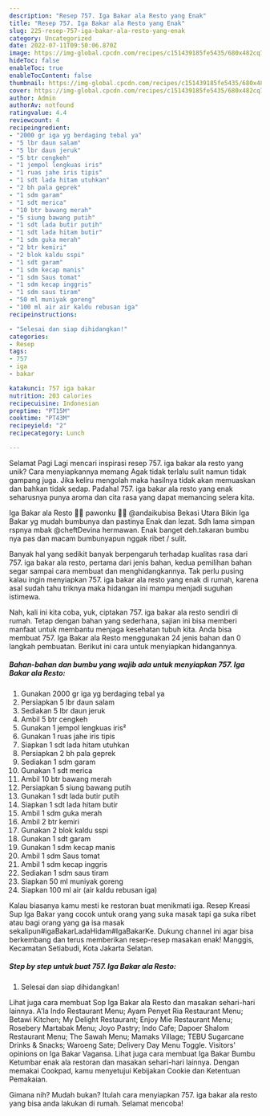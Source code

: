 ```yaml
---
description: "Resep 757. Iga Bakar ala Resto yang Enak"
title: "Resep 757. Iga Bakar ala Resto yang Enak"
slug: 225-resep-757-iga-bakar-ala-resto-yang-enak
category: Uncategorized
date: 2022-07-11T09:50:06.870Z
image: https://img-global.cpcdn.com/recipes/c151439185fe5435/680x482cq70/757-iga-bakar-ala-resto-foto-resep-utama.jpg
hideToc: false
enableToc: true
enableTocContent: false
thumbnail: https://img-global.cpcdn.com/recipes/c151439185fe5435/680x482cq70/757-iga-bakar-ala-resto-foto-resep-utama.jpg
cover: https://img-global.cpcdn.com/recipes/c151439185fe5435/680x482cq70/757-iga-bakar-ala-resto-foto-resep-utama.jpg
author: Admin
authorAv: notfound
ratingvalue: 4.4
reviewcount: 4
recipeingredient:
- "2000 gr iga yg berdaging tebal ya"
- "5 lbr daun salam"
- "5 lbr daun jeruk"
- "5 btr cengkeh"
- "1 jempol lengkuas iris"
- "1 ruas jahe iris tipis"
- "1 sdt lada hitam utuhkan"
- "2 bh pala geprek"
- "1 sdm garam"
- "1 sdt merica"
- "10 btr bawang merah"
- "5 siung bawang putih"
- "1 sdt lada butir putih"
- "1 sdt lada hitam butir"
- "1 sdm guka merah"
- "2 btr kemiri"
- "2 blok kaldu sspi"
- "1 sdt garam"
- "1 sdm kecap manis"
- "1 sdm Saus tomat"
- "1 sdm kecap inggris"
- "1 sdm saus tiram"
- "50 ml muniyak goreng"
- "100 ml air air kaldu rebusan iga"
recipeinstructions:

- "Selesai dan siap dihidangkan!"
categories:
- Resep
tags:
- 757
- iga
- bakar

katakunci: 757 iga bakar 
nutrition: 203 calories
recipecuisine: Indonesian
preptime: "PT15M"
cooktime: "PT43M"
recipeyield: "2"
recipecategory: Lunch

---
```



Selamat Pagi Lagi mencari inspirasi resep 757. iga bakar ala resto yang unik? Cara menyiapkannya memang Agak tidak terlalu sulit namun tidak gampang juga. Jika keliru mengolah maka hasilnya tidak akan memuaskan dan bahkan tidak sedap. Padahal 757. iga bakar ala resto yang enak seharusnya punya aroma dan cita rasa yang dapat memancing selera kita.


Iga Bakar ala Resto 🍹🍕 pawonku 🍜🍚 @andaikubisa Bekasi Utara Bikin Iga Bakar yg mudah bumbunya dan pastinya Enak dan lezat. Sdh lama simpan rspnya mbak @cheftDevina hermawan. Enak banget deh.takaran bumbu nya pas dan macam bumbunyapun nggak ribet / sulit.

Banyak hal yang sedikit banyak berpengaruh terhadap kualitas rasa dari 757. iga bakar ala resto, pertama dari jenis bahan, kedua pemilihan bahan segar sampai cara membuat dan menghidangkannya. Tak perlu pusing kalau ingin menyiapkan 757. iga bakar ala resto yang enak di rumah, karena asal sudah tahu triknya maka hidangan ini mampu menjadi suguhan istimewa.


Nah, kali ini kita coba, yuk, ciptakan 757. iga bakar ala resto sendiri di rumah. Tetap dengan bahan yang sederhana, sajian ini bisa memberi manfaat untuk membantu menjaga kesehatan tubuh kita. Anda bisa membuat 757. Iga Bakar ala Resto menggunakan 24 jenis bahan dan 0 langkah pembuatan. Berikut ini cara untuk menyiapkan hidangannya.

<!--inarticleads1-->

##### Bahan-bahan dan bumbu yang wajib ada untuk menyiapkan 757. Iga Bakar ala Resto:

1. Gunakan 2000 gr iga yg berdaging tebal ya
1. Persiapkan 5 lbr daun salam
1. Sediakan 5 lbr daun jeruk
1. Ambil 5 btr cengkeh
1. Gunakan 1 jempol lengkuas iris²
1. Gunakan 1 ruas jahe iris tipis
1. Siapkan 1 sdt lada hitam utuhkan
1. Persiapkan 2 bh pala geprek
1. Sediakan 1 sdm garam
1. Gunakan 1 sdt merica
1. Ambil 10 btr bawang merah
1. Persiapkan 5 siung bawang putih
1. Gunakan 1 sdt lada butir putih
1. Siapkan 1 sdt lada hitam butir
1. Ambil 1 sdm guka merah
1. Ambil 2 btr kemiri
1. Gunakan 2 blok kaldu sspi
1. Gunakan 1 sdt garam
1. Gunakan 1 sdm kecap manis
1. Ambil 1 sdm Saus tomat
1. Ambil 1 sdm kecap inggris
1. Sediakan 1 sdm saus tiram
1. Siapkan 50 ml muniyak goreng
1. Siapkan 100 ml air (air kaldu rebusan iga)


Kalau biasanya kamu mesti ke restoran buat menikmati iga. Resep Kreasi Sup Iga Bakar yang cocok untuk orang yang suka masak tapi ga suka ribet atau bagi orang yang ga isa masak sekalipun#igaBakarLadaHidam#IgaBakarKe. Dukung channel ini agar bisa berkembang dan terus memberikan resep-resep masakan enak! Manggis, Kecamatan Setiabudi, Kota Jakarta Selatan. 

<!--inarticleads2-->

##### Step by step untuk buat 757. Iga Bakar ala Resto:


1. Selesai dan siap dihidangkan!

Lihat juga cara membuat Sop Iga Bakar ala Resto dan masakan sehari-hari lainnya. A&#39;la Indo Restaurant Menu; Ayam Penyet Ria Restaurant Menu; Betawi Kitchen; My Delight Restaurant; Enjoy Mie Restaurant Menu; Rosebery Martabak Menu; Joyo Pastry; Indo Cafe; Dapoer Shalom Restaurant Menu; The Sawah Menu; Mamaks Village; TEBU Sugarcane Drinks &amp; Snacks; Waroeng Sate; Delivery Day Menu Toggle. Visitors&#39; opinions on Iga Bakar Vagansa. Lihat juga cara membuat Iga Bakar Bumbu Ketumbar enak ala restoran dan masakan sehari-hari lainnya. Dengan memakai Cookpad, kamu menyetujui Kebijakan Cookie dan Ketentuan Pemakaian. 

Gimana nih? Mudah bukan? Itulah cara menyiapkan 757. iga bakar ala resto yang bisa anda lakukan di rumah. Selamat mencoba!

